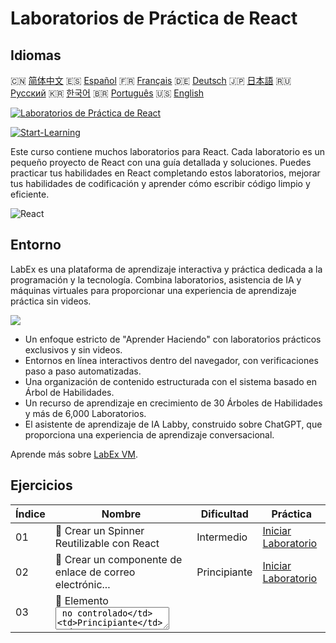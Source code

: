 # Laboratorios de Práctica de React

## Idiomas

🇨🇳 [简体中文](README_zh.md) 🇪🇸 [Español](README_es.md) 🇫🇷 [Français](README_fr.md) 🇩🇪 [Deutsch](README_de.md) 🇯🇵 [日本語](README_ja.md) 🇷🇺 [Русский](README_ru.md) 🇰🇷 [한국어](README_ko.md) 🇧🇷 [Português](README_pt.md) 🇺🇸 [English](README.md) 

[![Laboratorios de Práctica de React](https://cover-creator.labex.io/react-practice-labs.png?lang=es)](https://labex.io/es/courses/react-practice-labs)

[![Start-Learning](https://img.shields.io/badge/Start-Learning-whitesmoke?style=for-the-badge)](https://labex.io/es/courses/react-practice-labs)

Este curso contiene muchos laboratorios para React. Cada laboratorio es un pequeño proyecto de React con una guía detallada y soluciones. Puedes practicar tus habilidades en React completando estos laboratorios, mejorar tus habilidades de codificación y aprender cómo escribir código limpio y eficiente.

![React](https://img.shields.io/badge/React-whitesmoke?style=for-the-badge&logo=react)


## Entorno

LabEx es una plataforma de aprendizaje interactiva y práctica dedicada a la programación y la tecnología. Combina laboratorios, asistencia de IA y máquinas virtuales para proporcionar una experiencia de aprendizaje práctica sin videos.

![](https://tutorial-screenshot.getvm.io/images/vm-1725247253.png)

- Un enfoque estricto de "Aprender Haciendo" con laboratorios prácticos exclusivos y sin videos.
- Entornos en línea interactivos dentro del navegador, con verificaciones paso a paso automatizadas.
- Una organización de contenido estructurada con el sistema basado en Árbol de Habilidades.
- Un recurso de aprendizaje en crecimiento de 30 Árboles de Habilidades y más de 6,000 Laboratorios.
- El asistente de aprendizaje de IA Labby, construido sobre ChatGPT, que proporciona una experiencia de aprendizaje conversacional.

Aprende más sobre [LabEx VM](https://support.labex.io/using-labex/virtual-machine).

## Ejercicios

|   Índice | Nombre                                                   | Dificultad   | Práctica                                                                                                                               |
|----------|----------------------------------------------------------|--------------|----------------------------------------------------------------------------------------------------------------------------------------|
|       01 | 📖 Crear un Spinner Reutilizable con React               | Intermedio   | <a target='_blank' href='https://labex.io/es/tutorials/react-create-reusable-react-spinner-38353'>Iniciar Laboratorio</a>              |
|       02 | 📖 Crear un componente de enlace de correo electrónic... | Principiante | <a target='_blank' href='https://labex.io/es/tutorials/react-create-react-email-link-component-38354'>Iniciar Laboratorio</a>          |
|       03 | 📖 Elemento <textarea> no controlado                     | Principiante | <a target='_blank' href='https://labex.io/es/tutorials/react-uncontrolled-textarea-element-38365'>Iniciar Laboratorio</a>              |
|       04 | 📖 Campo de entrada no controlado                        | Principiante | <a target='_blank' href='https://labex.io/es/tutorials/react-uncontrolled-input-field-38369'>Iniciar Laboratorio</a>                   |
|       05 | 📖 Entrada de rango no controlada                        | Principiante | <a target='_blank' href='https://labex.io/es/tutorials/react-uncontrolled-range-input-38361'>Iniciar Laboratorio</a>                   |
|       06 | 📖 Componente de lista dinámica en React                 | Principiante | <a target='_blank' href='https://labex.io/es/tutorials/react-dynamic-react-list-component-38347'>Iniciar Laboratorio</a>               |
|       07 | 📖 Tabla dinámica de React con datos primitivos          | Principiante | <a target='_blank' href='https://labex.io/es/tutorials/react-dynamic-react-table-with-primitive-data-38348'>Iniciar Laboratorio</a>    |
|       08 | 📖 Vista de tabla de objetos                             | Principiante | <a target='_blank' href='https://labex.io/es/tutorials/react-object-table-view-38355'>Iniciar Laboratorio</a>                          |
|       09 | 📖 Elemento <select> no controlado                       | Principiante | <a target='_blank' href='https://labex.io/es/tutorials/react-uncontrolled-select-element-38360'>Iniciar Laboratorio</a>                |
|       10 | 📖 Enlace de texto automático                            | Principiante | <a target='_blank' href='https://labex.io/es/tutorials/react-automatic-text-linking-38341'>Iniciar Laboratorio</a>                     |
|       11 | 📖 React useComponentDidMount Hook                       | Principiante | <a target='_blank' href='https://labex.io/es/tutorials/react-react-usecomponentdidmount-hook-38374'>Iniciar Laboratorio</a>            |
|       12 | 📖 React useComponentWillUnmount Hook                    | Principiante | <a target='_blank' href='https://labex.io/es/tutorials/react-react-usecomponentwillunmount-hook-38376'>Iniciar Laboratorio</a>         |
|       13 | 📖 React useIsomporphicEffect Hook                       | Principiante | <a target='_blank' href='https://labex.io/es/tutorials/react-react-useisomporphiceffect-hook-38391'>Iniciar Laboratorio</a>            |
|       14 | 📖 React useOnGlobalEvent Hook                           | Principiante | <a target='_blank' href='https://labex.io/es/tutorials/react-react-useonglobalevent-hook-38399'>Iniciar Laboratorio</a>                |
|       15 | 📖 Hook useOnWindowResize de React                       | Principiante | <a target='_blank' href='https://labex.io/es/tutorials/react-react-useonwindowresize-hook-38400'>Iniciar Laboratorio</a>               |
|       16 | 📖 Hook useUnload de React                               | Principiante | <a target='_blank' href='https://labex.io/es/tutorials/react-react-useunload-hook-38414'>Iniciar Laboratorio</a>                       |
|       17 | 📖 Hook useOnWindowScroll de React                       | Principiante | <a target='_blank' href='https://labex.io/es/tutorials/react-react-useonwindowscroll-hook-38401'>Iniciar Laboratorio</a>               |
|       18 | 📖 Creación de un componente de carrusel con React       | Principiante | <a target='_blank' href='https://labex.io/es/tutorials/react-react-carousel-component-creation-38343'>Iniciar Laboratorio</a>          |
|       19 | 📖 Hook useEventListener de React                        | Principiante | <a target='_blank' href='https://labex.io/es/tutorials/react-react-useeventlistener-hook-38383'>Iniciar Laboratorio</a>                |
|       20 | 📖 React useFetch Hook                                   | Principiante | <a target='_blank' href='https://labex.io/es/tutorials/react-react-usefetch-hook-38384'>Iniciar Laboratorio</a>                        |
|       21 | 📖 Hook useInterval de React                             | Principiante | <a target='_blank' href='https://labex.io/es/tutorials/react-react-useinterval-hook-38390'>Iniciar Laboratorio</a>                     |
|       22 | 📖 React useMediaQuery Hook                              | Principiante | <a target='_blank' href='https://labex.io/es/tutorials/react-react-usemediaquery-hook-38395'>Iniciar Laboratorio</a>                   |
|       23 | 📖 React usePortal Hook                                  | Principiante | <a target='_blank' href='https://labex.io/es/tutorials/react-react-useportal-hook-38403'>Iniciar Laboratorio</a>                       |
|       24 | 📖 Hook useScript de React                               | Principiante | <a target='_blank' href='https://labex.io/es/tutorials/react-react-usescript-hook-38406'>Iniciar Laboratorio</a>                       |
|       25 | 📖 Hook useTimeout de React                              | Principiante | <a target='_blank' href='https://labex.io/es/tutorials/react-react-usetimeout-hook-38411'>Iniciar Laboratorio</a>                      |
|       26 | 📖 Hook useWindowSize de React                           | Principiante | <a target='_blank' href='https://labex.io/es/tutorials/react-react-usewindowsize-hook-38416'>Iniciar Laboratorio</a>                   |
|       27 | 📖 Hook useClickInside de React                          | Principiante | <a target='_blank' href='https://labex.io/es/tutorials/react-react-useclickinside-hook-38372'>Iniciar Laboratorio</a>                  |
|       28 | 📖 React useClickOutside Hook                            | Principiante | <a target='_blank' href='https://labex.io/es/tutorials/react-react-useclickoutside-hook-38373'>Iniciar Laboratorio</a>                 |
|       29 | 📖 Campo de entrada controlado                           | Principiante | <a target='_blank' href='https://labex.io/es/tutorials/react-controlled-input-field-38345'>Iniciar Laboratorio</a>                     |
|       30 | 📖 Carga diferida de imágenes en React                   | Principiante | <a target='_blank' href='https://labex.io/es/tutorials/react-lazy-loading-images-in-react-38350'>Iniciar Laboratorio</a>               |
|       31 | 📖 Área de texto con límite de caracteres                | Principiante | <a target='_blank' href='https://labex.io/es/tutorials/react-textarea-with-character-limit-38351'>Iniciar Laboratorio</a>              |
|       32 | 📖 Área de texto con límite de palabras                  | Principiante | <a target='_blank' href='https://labex.io/es/tutorials/react-textarea-with-word-limit-38352'>Iniciar Laboratorio</a>                   |
|       33 | 📖 Crear un componente Modal reusable en React           | Principiante | <a target='_blank' href='https://labex.io/es/tutorials/react-creating-reusable-modal-component-in-react-38356'>Iniciar Laboratorio</a> |
|       34 | 📖 Hook useAsync de React                                | Principiante | <a target='_blank' href='https://labex.io/es/tutorials/react-react-useasync-hook-38370'>Iniciar Laboratorio</a>                        |
|       35 | 📖 React useComponentDidUpdate Hook                      | Principiante | <a target='_blank' href='https://labex.io/es/tutorials/react-react-usecomponentdidupdate-hook-38375'>Iniciar Laboratorio</a>           |
|       36 | 📖 React useCopyToClipboard Hook                         | Principiante | <a target='_blank' href='https://labex.io/es/tutorials/react-react-usecopytoclipboard-hook-38377'>Iniciar Laboratorio</a>              |
|       37 | 📖 Hook useDebounce de React                             | Principiante | <a target='_blank' href='https://labex.io/es/tutorials/react-react-usedebounce-hook-38378'>Iniciar Laboratorio</a>                     |
|       38 | 📖 Hook useDefault de React                              | Principiante | <a target='_blank' href='https://labex.io/es/tutorials/react-react-usedefault-hook-38379'>Iniciar Laboratorio</a>                      |
|       39 | 📖 Hook useEffectOnce de React                           | Principiante | <a target='_blank' href='https://labex.io/es/tutorials/react-react-useeffectonce-hook-38381'>Iniciar Laboratorio</a>                   |
|       40 | 📖 Hook useError de React                                | Principiante | <a target='_blank' href='https://labex.io/es/tutorials/react-react-useerror-hook-38382'>Iniciar Laboratorio</a>                        |
|       41 | 📖 React useForm Hook                                    | Principiante | <a target='_blank' href='https://labex.io/es/tutorials/react-react-useform-hook-38385'>Iniciar Laboratorio</a>                         |
|       42 | 📖 React useGetSet Hook                                  | Principiante | <a target='_blank' href='https://labex.io/es/tutorials/react-react-usegetset-hook-38386'>Iniciar Laboratorio</a>                       |
|       43 | 📖 Hook useHash de React                                 | Principiante | <a target='_blank' href='https://labex.io/es/tutorials/react-react-usehash-hook-38387'>Iniciar Laboratorio</a>                         |
|       44 | 📖 React useLocalStorage Hook                            | Principiante | <a target='_blank' href='https://labex.io/es/tutorials/react-react-uselocalstorage-hook-38393'>Iniciar Laboratorio</a>                 |
|       45 | 📖 Hook useMergeState de React                           | Principiante | <a target='_blank' href='https://labex.io/es/tutorials/react-react-usemergestate-hook-38396'>Iniciar Laboratorio</a>                   |
|       46 | 📖 Hook usePersistedState de React                       | Principiante | <a target='_blank' href='https://labex.io/es/tutorials/react-react-usepersistedstate-hook-38402'>Iniciar Laboratorio</a>               |
|       47 | 📖 Hook usePrevious de React                             | Principiante | <a target='_blank' href='https://labex.io/es/tutorials/react-react-useprevious-hook-38404'>Iniciar Laboratorio</a>                     |
|       48 | 📖 React useRequestAnimationFrame Hook                   | Principiante | <a target='_blank' href='https://labex.io/es/tutorials/react-react-userequestanimationframe-hook-38405'>Iniciar Laboratorio</a>        |
|       49 | 📖 React useSearchParam Hook                             | Principiante | <a target='_blank' href='https://labex.io/es/tutorials/react-react-usesearchparam-hook-38407'>Iniciar Laboratorio</a>                  |
|       50 | 📖 Hook useSessionStorage de React                       | Principiante | <a target='_blank' href='https://labex.io/es/tutorials/react-react-usesessionstorage-hook-38408'>Iniciar Laboratorio</a>               |
|       51 | 📖 React useTitle Hook                                   | Principiante | <a target='_blank' href='https://labex.io/es/tutorials/react-react-usetitle-hook-38412'>Iniciar Laboratorio</a>                        |
|       52 | 📖 React useUpdate Hook                                  | Principiante | <a target='_blank' href='https://labex.io/es/tutorials/react-react-useupdate-hook-38415'>Iniciar Laboratorio</a>                       |
|       53 | 📖 Área de arrastrar y soltar de archivos                | Principiante | <a target='_blank' href='https://labex.io/es/tutorials/react-file-drag-and-drop-area-38349'>Iniciar Laboratorio</a>                    |
|       54 | 📖 Hook useHover de React                                | Principiante | <a target='_blank' href='https://labex.io/es/tutorials/react-react-usehover-hook-38388'>Iniciar Laboratorio</a>                        |
|       55 | 📖 Hook useKeyPress de React                             | Principiante | <a target='_blank' href='https://labex.io/es/tutorials/react-react-usekeypress-hook-38392'>Iniciar Laboratorio</a>                     |
|       56 | 📖 Construyendo un acordeón desplegable en React         | Principiante | <a target='_blank' href='https://labex.io/es/tutorials/react-building-collapsible-react-accordion-38339'>Iniciar Laboratorio</a>       |
|       57 | 📖 Crear una alerta React cerrable                       | Principiante | <a target='_blank' href='https://labex.io/es/tutorials/react-create-closable-react-alert-38340'>Iniciar Laboratorio</a>                |
|       58 | 📖 Crear componentes React collapsibles                  | Principiante | <a target='_blank' href='https://labex.io/es/tutorials/react-create-collapsible-react-components-38344'>Iniciar Laboratorio</a>        |
|       59 | 📖 Componente de temporizador 倒计时器 de React          | Principiante | <a target='_blank' href='https://labex.io/es/tutorials/react-react-countdown-timer-component-38346'>Iniciar Laboratorio</a>            |
|       60 | 📖 Crear un componente de puntuación de estrellas en ... | Principiante | <a target='_blank' href='https://labex.io/es/tutorials/react-create-star-rating-component-in-react-38362'>Iniciar Laboratorio</a>      |
|       61 | 📖 Componente de conmutación (Toggle) reutilizable en... | Principiante | <a target='_blank' href='https://labex.io/es/tutorials/react-reusable-react-toggle-component-38366'>Iniciar Laboratorio</a>            |
|       62 | 📖 Crear información emergente personalizable en Reac... | Principiante | <a target='_blank' href='https://labex.io/es/tutorials/react-creating-customizable-react-tooltips-38367'>Iniciar Laboratorio</a>       |
|       63 | 📖 React useNavigatorOnLine Hook                         | Principiante | <a target='_blank' href='https://labex.io/es/tutorials/react-react-usenavigatoronline-hook-38398'>Iniciar Laboratorio</a>              |
|       64 | 📖 React useToggler Hook                                 | Principiante | <a target='_blank' href='https://labex.io/es/tutorials/react-react-usetoggler-hook-38413'>Iniciar Laboratorio</a>                      |
|       65 | 📖 Casilla de verificación con estado y selección múl... | Principiante | <a target='_blank' href='https://labex.io/es/tutorials/react-stateful-checkbox-with-multiple-selection-38357'>Iniciar Laboratorio</a>  |
|       66 | 📖 Botón con Efecto de Onda (Ripple Effect)              | Principiante | <a target='_blank' href='https://labex.io/es/tutorials/react-button-with-ripple-effect-38359'>Iniciar Laboratorio</a>                  |
|       67 | 📖 React useBodyScrollLock Hook                          | Principiante | <a target='_blank' href='https://labex.io/es/tutorials/react-react-usebodyscrolllock-hook-38371'>Iniciar Laboratorio</a>               |
|       68 | 📖 Hook useMutationObserver de React                     | Principiante | <a target='_blank' href='https://labex.io/es/tutorials/react-react-usemutationobserver-hook-38397'>Iniciar Laboratorio</a>             |
|       69 | 📖 Hook useDelayedState de React                         | Principiante | <a target='_blank' href='https://labex.io/es/tutorials/react-react-usedelayedstate-hook-38380'>Iniciar Laboratorio</a>                 |
|       70 | 📖 Construyendo un componente de pestañas reutilizabl... | Principiante | <a target='_blank' href='https://labex.io/es/tutorials/react-building-reusable-react-tabs-component-38363'>Iniciar Laboratorio</a>     |
|       71 | 📖 Vista de árbol de objetos expandible                  | Principiante | <a target='_blank' href='https://labex.io/es/tutorials/react-expandable-object-tree-view-38368'>Iniciar Laboratorio</a>                |
|       72 | 📖 Hook useIntersectionObserver de React                 | Principiante | <a target='_blank' href='https://labex.io/es/tutorials/react-react-useintersectionobserver-hook-38389'>Iniciar Laboratorio</a>         |
|       73 | 📖 Hook useMap de React                                  | Principiante | <a target='_blank' href='https://labex.io/es/tutorials/react-react-usemap-hook-38394'>Iniciar Laboratorio</a>                          |
|       74 | 📖 React useSet Hook                                     | Principiante | <a target='_blank' href='https://labex.io/es/tutorials/react-react-useset-hook-38409'>Iniciar Laboratorio</a>                          |
|       75 | 📖 Hook useSSR de React                                  | Principiante | <a target='_blank' href='https://labex.io/es/tutorials/react-react-usessr-hook-38410'>Iniciar Laboratorio</a>                          |

## Más

- 🔗 [React Cursos de Programación](https://github.com/labex-labs/awesome-programming-courses)
- 🔗 [React Proyectos de Programación](https://github.com/labex-labs/awesome-programming-projects)
- 🔗 [React Tutoriales Gratuitos](https://github.com/labex-labs/react-free-tutorials)

